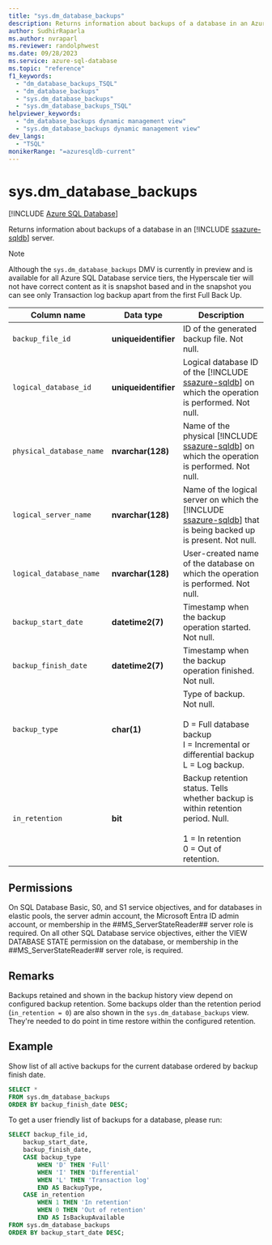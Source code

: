 ```yaml
---
title: "sys.dm_database_backups"
description: Returns information about backups of a database in an Azure SQL Database server.
author: SudhirRaparla
ms.author: nvraparl
ms.reviewer: randolphwest
ms.date: 09/28/2023
ms.service: azure-sql-database
ms.topic: "reference"
f1_keywords:
  - "dm_database_backups_TSQL"
  - "dm_database_backups"
  - "sys.dm_database_backups"
  - "sys.dm_database_backups_TSQL"
helpviewer_keywords:
  - "dm_database_backups dynamic management view"
  - "sys.dm_database_backups dynamic management view"
dev_langs:
  - "TSQL"
monikerRange: "=azuresqldb-current"
---
```

# sys.dm_database_backups

[!INCLUDE [Azure SQL Database](../../includes/applies-to-version/asdb.md)]

Returns information about backups of a database in an [!INCLUDE [ssazure-sqldb](../../includes/ssazure-sqldb.md)] server.

> [!NOTE]  
> Although the `sys.dm_database_backups` DMV is currently in preview and is available for all Azure SQL Database service tiers, the Hyperscale tier will not have correct content as it is snapshot based and in the snapshot you can see only Transaction log backup apart from the first Full Back Up.

| Column name | Data type | Description |
| --- | --- | --- |
| `backup_file_id` | **uniqueidentifier** | ID of the generated backup file. Not null. |
| `logical_database_id` | **uniqueidentifier** | Logical database ID of the [!INCLUDE [ssazure-sqldb](../../includes/ssazure-sqldb.md)] on which the operation is performed. Not null. |
| `physical_database_name` | **nvarchar(128)** | Name of the physical [!INCLUDE [ssazure-sqldb](../../includes/ssazure-sqldb.md)] on which the operation is performed. Not null. |
| `logical_server_name` | **nvarchar(128)** | Name of the logical server on which the [!INCLUDE [ssazure-sqldb](../../includes/ssazure-sqldb.md)] that is being backed up is present. Not null. |
| `logical_database_name` | **nvarchar(128)** | User-created name of the database on which the operation is performed. Not null. |
| `backup_start_date` | **datetime2(7)** | Timestamp when the backup operation started. Not null. |
| `backup_finish_date` | **datetime2(7)** | Timestamp when the backup operation finished. Not null. |
| `backup_type` | **char(1)** | Type of backup. Not null.<br /><br />D = Full database backup<br />I = Incremental or differential backup<br />L = Log backup. |
| `in_retention` | **bit** | Backup retention status. Tells whether backup is within retention period. Null.<br /><br />1 = In retention<br />0 = Out of retention. |

## Permissions

On SQL Database Basic, S0, and S1 service objectives, and for databases in elastic pools, the server admin account, the Microsoft Entra ID admin account, or membership in the ##MS_ServerStateReader## server role is required. On all other SQL Database service objectives, either the VIEW DATABASE STATE permission on the database, or membership in the ##MS_ServerStateReader## server role, is required.

## Remarks

Backups retained and shown in the backup history view depend on configured backup retention. Some backups older than the retention period (`in_retention = 0`) are also shown in the `sys.dm_database_backups` view. They're needed to do point in time restore within the configured retention.

## Example

Show list of all active backups for the current database ordered by backup finish date.

```sql
SELECT *
FROM sys.dm_database_backups
ORDER BY backup_finish_date DESC;
```

To get a user friendly list of backups for a database, please run:

```sql
SELECT backup_file_id, 
    backup_start_date,
    backup_finish_date,
    CASE backup_type
        WHEN 'D' THEN 'Full'
        WHEN 'I' THEN 'Differential'
        WHEN 'L' THEN 'Transaction log'
        END AS BackupType,
    CASE in_retention
        WHEN 1 THEN 'In retention'
        WHEN 0 THEN 'Out of retention'
        END AS IsBackupAvailable
FROM sys.dm_database_backups
ORDER BY backup_start_date DESC;
```
